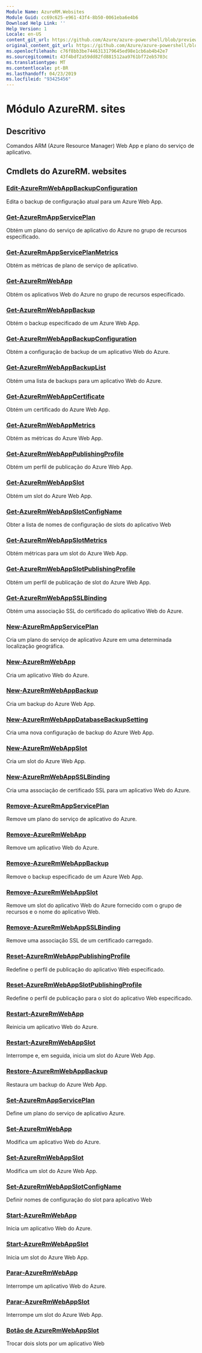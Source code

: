 ```yaml
---
Module Name: AzureRM.Websites
Module Guid: cc69c625-e961-43f4-8b50-0061eba6e4b6
Download Help Link: ''
Help Version: 1
Locale: en-US
content_git_url: https://github.com/Azure/azure-powershell/blob/preview/src/ResourceManager/Websites/Commands.Websites/help/AzureRM.Websites.md
original_content_git_url: https://github.com/Azure/azure-powershell/blob/preview/src/ResourceManager/Websites/Commands.Websites/help/AzureRM.Websites.md
ms.openlocfilehash: c76f8bb3be7446313179645ed98e1cb6ab4b42e7
ms.sourcegitcommit: 43f4bdf2a59dd82fd881512aa9761bf72eb5703c
ms.translationtype: MT
ms.contentlocale: pt-BR
ms.lasthandoff: 04/23/2019
ms.locfileid: "93425456"
---
```

# Módulo AzureRM. sites
## Descritivo
Comandos ARM (Azure Resource Manager) Web App e plano do serviço de aplicativo.

## Cmdlets do AzureRM. websites
### [Edit-AzureRmWebAppBackupConfiguration](Edit-AzureRmWebAppBackupConfiguration.md)
Edita o backup de configuração atual para um Azure Web App.

### [Get-AzureRmAppServicePlan](Get-AzureRmAppServicePlan.md)
Obtém um plano do serviço de aplicativo do Azure no grupo de recursos especificado.

### [Get-AzureRmAppServicePlanMetrics](Get-AzureRmAppServicePlanMetrics.md)
Obtém as métricas de plano de serviço de aplicativo.

### [Get-AzureRmWebApp](Get-AzureRmWebApp.md)
Obtém os aplicativos Web do Azure no grupo de recursos especificado.

### [Get-AzureRmWebAppBackup](Get-AzureRmWebAppBackup.md)
Obtém o backup especificado de um Azure Web App.

### [Get-AzureRmWebAppBackupConfiguration](Get-AzureRmWebAppBackupConfiguration.md)
Obtém a configuração de backup de um aplicativo Web do Azure.

### [Get-AzureRmWebAppBackupList](Get-AzureRmWebAppBackupList.md)
Obtém uma lista de backups para um aplicativo Web do Azure.

### [Get-AzureRmWebAppCertificate](Get-AzureRmWebAppCertificate.md)
Obtém um certificado do Azure Web App.

### [Get-AzureRmWebAppMetrics](Get-AzureRmWebAppMetrics.md)
Obtém as métricas do Azure Web App.

### [Get-AzureRmWebAppPublishingProfile](Get-AzureRmWebAppPublishingProfile.md)
Obtém um perfil de publicação do Azure Web App.

### [Get-AzureRmWebAppSlot](Get-AzureRmWebAppSlot.md)
Obtém um slot do Azure Web App.

### [Get-AzureRmWebAppSlotConfigName](Get-AzureRmWebAppSlotConfigName.md)
Obter a lista de nomes de configuração de slots do aplicativo Web

### [Get-AzureRmWebAppSlotMetrics](Get-AzureRmWebAppSlotMetrics.md)
Obtém métricas para um slot do Azure Web App.

### [Get-AzureRmWebAppSlotPublishingProfile](Get-AzureRmWebAppSlotPublishingProfile.md)
Obtém um perfil de publicação de slot do Azure Web App.

### [Get-AzureRmWebAppSSLBinding](Get-AzureRmWebAppSSLBinding.md)
Obtém uma associação SSL do certificado do aplicativo Web do Azure.

### [New-AzureRmAppServicePlan](New-AzureRmAppServicePlan.md)
Cria um plano do serviço de aplicativo Azure em uma determinada localização geográfica.

### [New-AzureRmWebApp](New-AzureRmWebApp.md)
Cria um aplicativo Web do Azure.

### [New-AzureRmWebAppBackup](New-AzureRmWebAppBackup.md)
Cria um backup do Azure Web App.

### [New-AzureRmWebAppDatabaseBackupSetting](New-AzureRmWebAppDatabaseBackupSetting.md)
Cria uma nova configuração de backup do Azure Web App.

### [New-AzureRmWebAppSlot](New-AzureRmWebAppSlot.md)
Cria um slot do Azure Web App.

### [New-AzureRmWebAppSSLBinding](New-AzureRmWebAppSSLBinding.md)
Cria uma associação de certificado SSL para um aplicativo Web do Azure.

### [Remove-AzureRmAppServicePlan](Remove-AzureRmAppServicePlan.md)
Remove um plano do serviço de aplicativo do Azure.

### [Remove-AzureRmWebApp](Remove-AzureRmWebApp.md)
Remove um aplicativo Web do Azure.

### [Remove-AzureRmWebAppBackup](Remove-AzureRmWebAppBackup.md)
Remove o backup especificado de um Azure Web App.

### [Remove-AzureRmWebAppSlot](Remove-AzureRmWebAppSlot.md)
Remove um slot do aplicativo Web do Azure fornecido com o grupo de recursos e o nome do aplicativo Web.

### [Remove-AzureRmWebAppSSLBinding](Remove-AzureRmWebAppSSLBinding.md)
Remove uma associação SSL de um certificado carregado.

### [Reset-AzureRmWebAppPublishingProfile](Reset-AzureRmWebAppPublishingProfile.md)
Redefine o perfil de publicação do aplicativo Web especificado.

### [Reset-AzureRmWebAppSlotPublishingProfile](Reset-AzureRmWebAppSlotPublishingProfile.md)
Redefine o perfil de publicação para o slot do aplicativo Web especificado.

### [Restart-AzureRmWebApp](Restart-AzureRmWebApp.md)
Reinicia um aplicativo Web do Azure.

### [Restart-AzureRmWebAppSlot](Restart-AzureRmWebAppSlot.md)
Interrompe e, em seguida, inicia um slot do Azure Web App.

### [Restore-AzureRmWebAppBackup](Restore-AzureRmWebAppBackup.md)
Restaura um backup do Azure Web App.

### [Set-AzureRmAppServicePlan](Set-AzureRmAppServicePlan.md)
Define um plano do serviço de aplicativo Azure.

### [Set-AzureRmWebApp](Set-AzureRmWebApp.md)
Modifica um aplicativo Web do Azure.

### [Set-AzureRmWebAppSlot](Set-AzureRmWebAppSlot.md)
Modifica um slot do Azure Web App.

### [Set-AzureRmWebAppSlotConfigName](Set-AzureRmWebAppSlotConfigName.md)
Definir nomes de configuração do slot para aplicativo Web

### [Start-AzureRmWebApp](Start-AzureRmWebApp.md)
Inicia um aplicativo Web do Azure.

### [Start-AzureRmWebAppSlot](Start-AzureRmWebAppSlot.md)
Inicia um slot do Azure Web App.

### [Parar-AzureRmWebApp](Stop-AzureRmWebApp.md)
Interrompe um aplicativo Web do Azure.

### [Parar-AzureRmWebAppSlot](Stop-AzureRmWebAppSlot.md)
Interrompe um slot do Azure Web App.

### [Botão de AzureRmWebAppSlot](Switch-AzureRmWebAppSlot.md)
Trocar dois slots por um aplicativo Web

